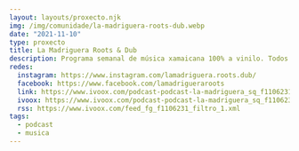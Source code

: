 ```yaml
---
layout: layouts/proxecto.njk
img: /img/comunidade/la-madriguera-roots-dub.webp
date: "2021-11-10"
type: proxecto
title: La Madriguera Roots & Dub
description: Programa semanal de música xamaicana 100% a vinilo. Todos os mércores de 18.00 a 19.30 no 106.1 FM en Radio Valadares e streaming en Radio Piratona.
redes:
  instagram: https://www.instagram.com/lamadriguera.roots.dub/
  facebook: https://www.facebook.com/lamadrigueraroots
  link: https://www.ivoox.com/podcast-podcast-la-madriguera_sq_f1106231_1.html
  ivoox: https://www.ivoox.com/podcast-podcast-la-madriguera_sq_f1106231_1.html
  rss: https://www.ivoox.com/feed_fg_f1106231_filtro_1.xml
tags:
  - podcast
  - musica
---
```

